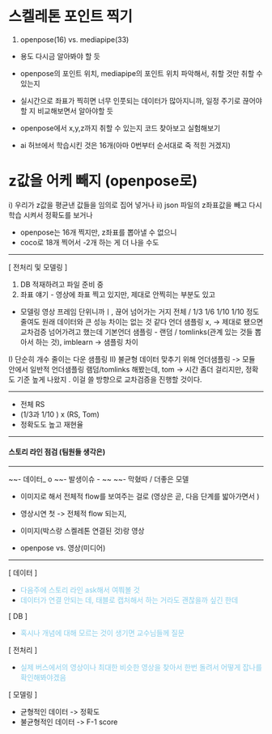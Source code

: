 # 스켈레톤 포인트 찍기
1. openpose(16)   vs.   mediapipe(33)
- 용도 다시금 알아봐야 할 듯
- openpose의 포인트 위치, mediapipe의 포인트 위치 파악해서, 취할 것만 취할 수 있는지
- 실시간으로 좌표가 찍히면 너무 인풋되는 데이터가 많아지니까, 일정 주기로 끊어야 할 지
	비교해보면서 알아야할 듯
- openpose에서 x,y,z까지 취할 수 있는지 코드 찾아보고 실험해보기

- ai 허브에서 학습시킨 것은 16개(아마 0번부터 순서대로 죽 적힌 거겠지)

# z값을 어케 빼지 (openpose로)

i) 우리가 z값을 평균낸 값들을 임의로 집어 넣거나
ii) json  파일의 z좌표값을 빼고 다시 학습 시켜서 정확도를 보거나

- openpose는 16개 찍지만, z좌표를 뽑아낼 수 없으니
- coco로 18개 찍어서 -2개 하는 게 더 나을 수도

***
[ 전처리 및 모델링 ]
1. DB 적재하려고 파일 준비 중
2. 좌표 얘기 - 영상에 좌표 찍고 있지만, 제대로 안찍히는 부분도 있고

- 모델링
영상 프레임 단위니까ㅣ, 끊어 넘어가는 거지
전체 / 1/3 1/6 1/10
1/10 정도 줄여도 원래 데이터와 큰 성능 차이는 없는 것 같다
언더 샘플링 x, -> 제대로 됐으면 교차검증 넘어가려고 했는데
기본언더 샘플링 - 랜덤 / tomlinks(관계 있는 것들 뽑아서 하는 것), imblearn
-> 샘플링 차이

I) 단순히 개수 줄이는 다운 샘플링
II) 불균형 데이터 맞추기 위해 언더샘플링 -> 모듈 안에서 일반적 언더샘플링
램덤/tomlinks 해봤는데, tom -> 시간 좀더 걸리지만, 정확도 기준 높게 나왔지 . 이걸 쓸 방향으로
교차검증을 진행할 것이다.
***

- 전체 RS
- (1/3과 1/10 ) x (RS, Tom)
- 정확도도 높고 재현율
***
#### 스토리 라인 점검 (팀원들 생각은)
***
~~- 데이터_ o
~~- 발생이슈 - ~~
~~- 막혔따 / 더좋은 모델

- 이미지로 해서 전체적 flow를 보여주는 걸로 (영상은 곧, 다음 단계를 밟아가면서 )

- 영상시연 첫 -> 전체적 flow 되는지,  
- 이미지(박스랑 스켈레톤 연결된 것)랑 영상
- openpose vs. 영상(미디어)

***
[ 데이터 ]
- <span style="color: skyblue">다음주에 스토리 라인 ask해서 여쭤볼 것</span>
- <span style="color: skyblue">데이터가 연결 안되는 데, 태블로 캡처해서 하는 거라도 괜찮을까 싶긴 한데</span>

[ DB ]
- <span style="color: skyblue">혹시나 개념에 대해 모르는 것이 생기면 교수님들께 질문</span>

[ 전처리 ]
- <span style="color: skyblue">실제 버스에서의 영상이나 최대한 비슷한 영상을 찾아서 한번 돌려서 어떻게 잡나를 확인해봐야겠음</span>

[ 모델링 ]
- 균형적인 데이터 -> 정확도
- 불균형적인 데이터 -> F-1 score